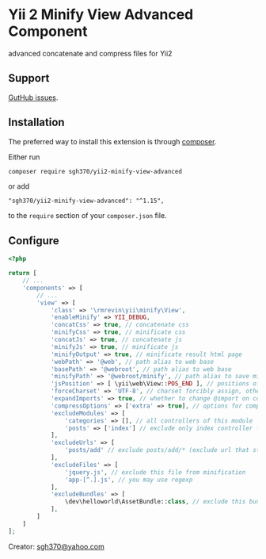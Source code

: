 Yii 2 Minify View Advanced Component
===========================

advanced concatenate and compress files for Yii2

Support
-------
[GutHub issues](https://github.com/sgh370/yii2-minify-view-advanced/issues).

Installation
------------

The preferred way to install this extension is through [composer](https://getcomposer.org/).

Either run

```bash
composer require sgh370/yii2-minify-view-advanced
```

or add

```
"sgh370/yii2-minify-view-advanced": "^1.15",
```

to the `require` section of your `composer.json` file.

Configure
---------
```php
<?php

return [
	// ...
	'components' => [
		// ...
		'view' => [
			'class' => '\rmrevin\yii\minify\View',
			'enableMinify' => YII_DEBUG,
			'concatCss' => true, // concatenate css
			'minifyCss' => true, // minificate css
			'concatJs' => true, // concatenate js
			'minifyJs' => true, // minificate js
			'minifyOutput' => true, // minificate result html page
			'webPath' => '@web', // path alias to web base
			'basePath' => '@webroot', // path alias to web base
			'minifyPath' => '@webroot/minify', // path alias to save minify result
			'jsPosition' => [ \yii\web\View::POS_END ], // positions of js files to be minified
			'forceCharset' => 'UTF-8', // charset forcibly assign, otherwise will use all of the files found charset
			'expandImports' => true, // whether to change @import on content
			'compressOptions' => ['extra' => true], // options for compress
			'excludeModules' => [
				'categories' => [], // all controllers of this module
				'posts' => ['index'] // exclude only index controller from posts module
			],
			'excludeUrls' => [
				'posts/add' // exclude posts/add/* (exclude url that starts with posts/add)
			],
			'excludeFiles' => [
				'jquery.js', // exclude this file from minification
				'app-[^.].js', // you may use regexp
			],
			'excludeBundles' => [
				\dev\helloworld\AssetBundle::class, // exclude this bundle from minification
			],
		]
	]
];
```

Creator: sgh370@yahoo.com
